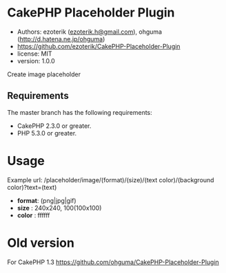# CakePHP Placeholder Plugin
* Authors: ezoterik (ezoterik.h@gmail.com), ohguma (http://d.hatena.ne.jp/ohguma)
* https://github.com/ezoterik/CakePHP-Placeholder-Plugin
* license: MIT
* version: 1.0.0

Create image placeholder

## Requirements

The master branch has the following requirements:

* CakePHP 2.3.0 or greater.
* PHP 5.3.0 or greater.

# Usage
Example url: /placeholder/image/(format)/(size)/(text color)/(background color)?text=(text)

* **format**: (png|jpg|gif)
* **size**  : 240x240, 100(100x100)
* **color** : ffffff

# Old version
For CakePHP 1.3 https://github.com/ohguma/CakePHP-Placeholder-Plugin
